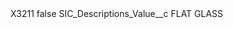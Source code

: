 <?xml version="1.0" encoding="UTF-8"?>
<CustomMetadata xmlns="http://soap.sforce.com/2006/04/metadata" xmlns:xsi="http://www.w3.org/2001/XMLSchema-instance" xmlns:xsd="http://www.w3.org/2001/XMLSchema">
    <label>X3211</label>
    <protected>false</protected>
    <values>
        <field>SIC_Descriptions_Value__c</field>
        <value xsi:type="xsd:string">FLAT GLASS</value>
    </values>
</CustomMetadata>
